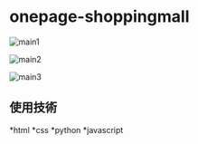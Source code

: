 # onepage-shoppingmall

![main1](https://user-images.githubusercontent.com/87357349/149649591-d8378cbe-9031-4e6b-8556-3c24b89cba37.jpg)

![main2](https://user-images.githubusercontent.com/87357349/149649594-17d43ad7-1bfb-4216-886c-e88e1b42fe7d.jpg)

![main3](https://user-images.githubusercontent.com/87357349/149649596-439a9a2c-0d27-421c-924a-9ae85282c058.jpg)

## 使用技術
*html
*css
*python
*javascript
